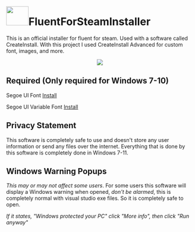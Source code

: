 # <img src="https://i.postimg.cc/M6Bbf8fL/fluent-1.png" width="60" height="51">FluentForSteamInstaller
This is an official installer for fluent for steam. Used with a software called CreateInstall.
With this project I used CreateInstall Advanced for custom font, images, and more.

<p align="center">
  <img src="https://i.postimg.cc/SsxjM7HS/Screenshot-2022-07-23-015857.png" />
</p>

Required (Only required for Windows 7-10)
---------
Segoe UI Font [Install](https://jotechofficial.github.io/FluentForDiscord/Fonts/Segoe%20UI.ttf)

Segoe UI Variable Font [Install](https://jotechofficial.github.io/FluentForDiscord/Fonts/SegoeUI-VF.ttf)

Privacy Statement
---------
This software is completely safe to use and doesn't store any user information or send any files over the internet. Everything that is done by this software is completely done in Windows 7-11.

Windows Warning Popups
---------
*This may or may not affect some users*. For some users this software will display a Windows warning when opened, *don't be alarmed*, this is completely normal with visual studio exe files. So it is completely safe to open.

*If it states, "Windows protected your PC" click "More info", then click "Run anyway"*
